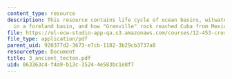 ```yaml
---
content_type: resource
description: This resource contains life cycle of ocean basins, witwatersrand deposition
  in a foreland basin, and how "Grenville" rock reached Cuba from Mexico.
file: https://ol-ocw-studio-app-qa.s3.amazonaws.com/courses/12-453-crosby-lectures-in-geology-history-of-africa-fall-2005/063363c4f4a9b13c35244e583bc1e8f7_3_ancient_tecton.pdf
file_type: application/pdf
parent_uid: 920377d2-3673-e7cb-1182-3b29cb3737a8
resourcetype: Document
title: 3_ancient_tecton.pdf
uid: 063363c4-f4a9-b13c-3524-4e583bc1e8f7
---
```

